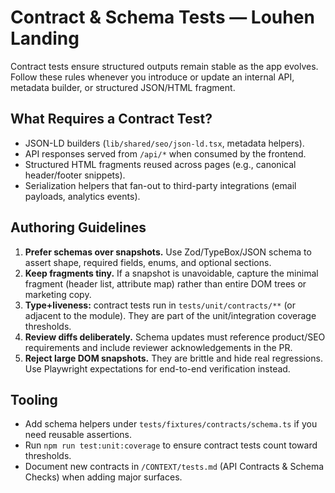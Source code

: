 # Contract & Schema Tests — Louhen Landing

Contract tests ensure structured outputs remain stable as the app evolves. Follow these rules whenever you introduce or update an internal API, metadata builder, or structured JSON/HTML fragment.

## What Requires a Contract Test?
- JSON-LD builders (`lib/shared/seo/json-ld.tsx`, metadata helpers).
- API responses served from `/api/*` when consumed by the frontend.
- Structured HTML fragments reused across pages (e.g., canonical header/footer snippets).
- Serialization helpers that fan-out to third-party integrations (email payloads, analytics events).

## Authoring Guidelines
1. **Prefer schemas over snapshots.** Use Zod/TypeBox/JSON schema to assert shape, required fields, enums, and optional sections.
2. **Keep fragments tiny.** If a snapshot is unavoidable, capture the minimal fragment (header list, attribute map) rather than entire DOM trees or marketing copy.
3. **Type+liveness:** contract tests run in `tests/unit/contracts/**` (or adjacent to the module). They are part of the unit/integration coverage thresholds.
4. **Review diffs deliberately.** Schema updates must reference product/SEO requirements and include reviewer acknowledgements in the PR.
5. **Reject large DOM snapshots.** They are brittle and hide real regressions. Use Playwright expectations for end-to-end verification instead.

## Tooling
- Add schema helpers under `tests/fixtures/contracts/schema.ts` if you need reusable assertions.
- Run `npm run test:unit:coverage` to ensure contract tests count toward thresholds.
- Document new contracts in `/CONTEXT/tests.md` (API Contracts & Schema Checks) when adding major surfaces.
